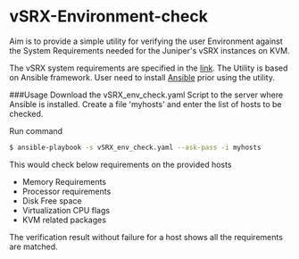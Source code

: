 # vSRX-Environment-check

Aim is to provide a simple utility for verifying the user Environment against the System Requirements needed for the Juniper's vSRX instances on KVM.

The vSRX system requirements are specified in the [link].
The Utility is based on Ansible framework. User need to install [Ansible] prior using the utility.

###Usage
Download the vSRX_env_check.yaml Script to the server where Ansible is installed.
Create a file 'myhosts' and enter the list of hosts to be checked.

Run command
```sh 
$ ansible-playbook -s vSRX_env_check.yaml --ask-pass -i myhosts
```

This would check below requirements on the provided hosts
* Memory Requirements
* Processor requirements
* Disk Free space
* Virtualization CPU flags
* KVM related packages

The verification result without failure for a host shows all the requirements are matched. 

[link]:http://www.juniper.net/techpubs/en_US/vsrx15.1x49/topics/reference/general/security-vsrx-system-requirement-with-kvm.html
[Ansible]:http://docs.ansible.com/ansible/intro_installation.html
